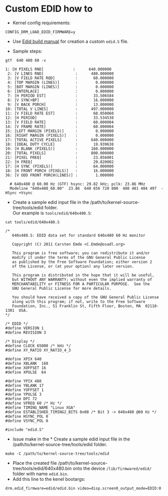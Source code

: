# Custom EDID how to

* Kernel config requirements:
```
CONFIG_DRM_LOAD_EDID_FIRMWARE=y
```
* Use [Edid build manual](https://unix.stackexchange.com/questions/97023/how-to-make-edid) for creation a custom `edid.S` file.

* Sample steps:
```
gtf  640 480 60 -v
```
```
1: [H PIXELS RND]             :      640.000000
 2: [V LINES RND]              :      480.000000
 3: [V FIELD RATE RQD]         :       60.000000
 4: [TOP MARGIN (LINES)]       :        0.000000
 5: [BOT MARGIN (LINES)]       :        0.000000
 6: [INTERLACE]                :        0.000000
 7: [H PERIOD EST]             :       33.506584
 8: [V SYNC+BP]                :       16.000000
 9: [V BACK PORCH]             :       13.000000
10: [TOTAL V LINES]            :      497.000000
11: [V FIELD RATE EST]         :       60.050060
12: [H PERIOD]                 :       33.534538
13: [V FIELD RATE]             :       60.000004
14: [V FRAME RATE]             :       60.000004
15: [LEFT MARGIN (PIXELS)]     :        0.000000
16: [RIGHT MARGIN (PIXELS)]    :        0.000000
17: [TOTAL ACTIVE PIXELS]      :      640.000000
18: [IDEAL DUTY CYCLE]         :       19.939638
19: [H BLANK (PIXELS)]         :      160.000000
20: [TOTAL PIXELS]             :      800.000000
21: [PIXEL FREQ]               :       23.856001
22: [H FREQ]                   :       29.820002
17: [H SYNC (PIXELS)]          :       64.000000
18: [H FRONT PORCH (PIXELS)]   :       16.000000
36: [V ODD FRONT PORCH(LINES)] :        1.000000

  # 640x480 @ 60.00 Hz (GTF) hsync: 29.82 kHz; pclk: 23.86 MHz
  Modeline "640x480_60.00"  23.86  640 656 720 800  480 481 484 497  -HSync +Vsync
```
* Create a sample edid input file in the /path/to/kernel-source-tree/tools/edid folder.<br>
Our example is `tools/edid/640x480.S`:
```
cat tools/edid/640x480.S
```
```
/*
   640x480.S: EDID data set for standard 640x480 60 Hz monitor

   Copyright (C) 2011 Carsten Emde <C.Emde@osadl.org>

   This program is free software; you can redistribute it and/or
   modify it under the terms of the GNU General Public License
   as published by the Free Software Foundation; either version 2
   of the License, or (at your option) any later version.

   This program is distributed in the hope that it will be useful,
   but WITHOUT ANY WARRANTY; without even the implied warranty of
   MERCHANTABILITY or FITNESS FOR A PARTICULAR PURPOSE.  See the
   GNU General Public License for more details.

   You should have received a copy of the GNU General Public License
   along with this program; if not, write to the Free Software
   Foundation, Inc., 51 Franklin St, Fifth Floor, Boston, MA  02110-1301  USA.
*/

/* EDID */
#define VERSION 1
#define REVISION 3

/* Display */
#define CLOCK 65000 /* kHz */
#define XY_RATIO XY_RATIO_4_3

#define XPIX 640
#define XBLANK  160
#define XOFFSET 16
#define XPULSE  64

#define YPIX 480
#define YBLANK 17
#define YOFFSET 1
#define YPULSE 3
#define DPI 72
#define VFREQ 60 /* Hz */
#define TIMING_NAME "Linux XGA"
#define ESTABLISHED_TIMING2_BITS 0x08 /* Bit 3 -> 640x480 @60 Hz */
#define HSYNC_POL 0
#define VSYNC_POL 0

#include "edid.S"
```
* Issue make in the * Create a sample edid input file in the /path/to/kernel-source-tree/tools/edid folder.<br>
```
make -C /path/to/kernel-source-tree/tools/edid
```
* Place the created file /path/to/kernel-source-tree/tools/edid/640x480.bin onto the device `/lib/firmwared/edid/` folder with name `edid.bin`.
* Add this line to the kenel bootargs:
```
drm.edid_firmware=edid/edid.bin video=disp.screen0_output_mode=EDID:0
```
